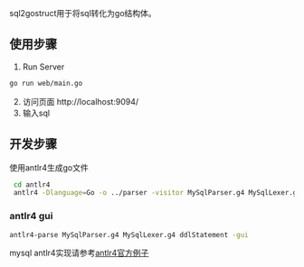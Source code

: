 sql2gostruct用于将sql转化为go结构体。

## 使用步骤
1. Run Server
```bash
go run web/main.go
```
2. 访问页面 http://localhost:9094/
3. 输入sql

## 开发步骤
使用antlr4生成go文件
```bash
 cd antlr4
 antlr4 -Dlanguage=Go -o ../parser -visitor MySqlParser.g4 MySqlLexer.g4
```
### antlr4 gui
```bash
antlr4-parse MySqlParser.g4 MySqlLexer.g4 ddlStatement -gui 
```
mysql antlr4实现请参考[antlr4官方例子](https://github.com/antlr/grammars-v4/tree/master/sql/mysql/Positive-Technologies)